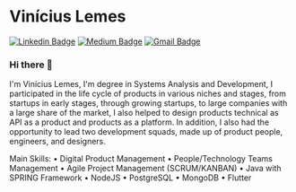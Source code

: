 # Vinícius Lemes
[![Linkedin Badge](https://img.shields.io/badge/-ViníciusLemes-blue?style=flat-square&logo=Linkedin&logoColor=white&link=https://www.linkedin.com/in/vinicius-lemes/)](https://www.linkedin.com/in/vinicius-lemes/) [![Medium Badge](https://img.shields.io/badge/-@vlemes-black?style=flat-square&labelColor=000000&logo=Medium&link=https://medium.com/@vlemes/)](https://medium.com/@vlemes/)
[![Gmail Badge](https://img.shields.io/badge/-vlemesalves@gmail.com-c14438?style=flat-square&logo=Gmail&logoColor=white&link=mailto:vlemesalves@gmail.com)](mailto:vlemesalves@gmail.com)


### Hi there 👋
I'm Vinícius Lemes, I'm degree in Systems Analysis and Development, I participated in the life cycle of products in various niches and stages, from startups in early stages, through growing startups, to large companies with a large share of the market, I also helped to design products technical as API as a product and products as a platform. In addition, I also had the opportunity to lead two development squads, made up of product people, engineers, and designers.

Main Skills:
• Digital Product Management
• People/Technology Teams Management
• Agile Project Management (SCRUM/KANBAN)
• Java with SPRING Framework
• NodeJS
• PostgreSQL
• MongoDB
• Flutter
